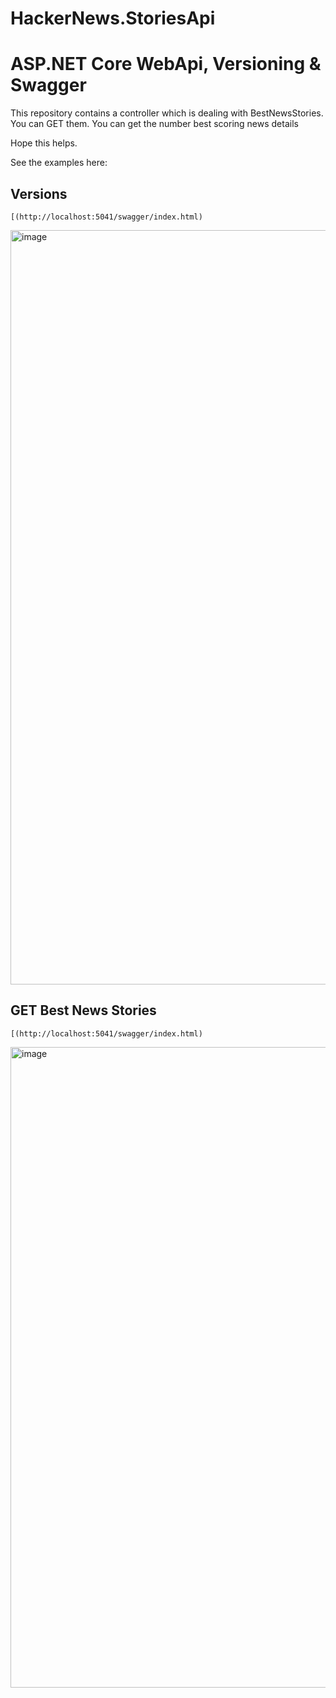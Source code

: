 # HackerNews.StoriesApi
# ASP.NET Core WebApi, Versioning & Swagger

This repository contains a controller which is dealing with BestNewsStories. You can GET them.
You can get the number best scoring news details

Hope this helps.

See the examples here: 

## Versions

``` [(http://localhost:5041/swagger/index.html) ```

<img width="1207" alt="image" src="https://github.com/GitHubTirupati/HackerNews.StoriesApi/assets/38210277/9bd21998-a32e-4f76-af6b-e18fdcb38b65">



## GET Best News Stories

``` [(http://localhost:5041/swagger/index.html) ```

<img width="1025" alt="image" src="https://github.com/GitHubTirupati/HackerNews.StoriesApi/assets/38210277/fcf22a66-d353-471c-9a14-965c5f08e037">



